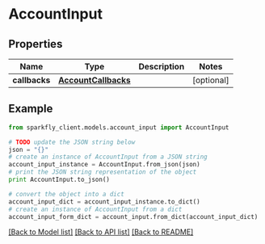# AccountInput


## Properties
Name | Type | Description | Notes
------------ | ------------- | ------------- | -------------
**callbacks** | [**AccountCallbacks**](AccountCallbacks.md) |  | [optional] 

## Example

```python
from sparkfly_client.models.account_input import AccountInput

# TODO update the JSON string below
json = "{}"
# create an instance of AccountInput from a JSON string
account_input_instance = AccountInput.from_json(json)
# print the JSON string representation of the object
print AccountInput.to_json()

# convert the object into a dict
account_input_dict = account_input_instance.to_dict()
# create an instance of AccountInput from a dict
account_input_form_dict = account_input.from_dict(account_input_dict)
```
[[Back to Model list]](../README.md#documentation-for-models) [[Back to API list]](../README.md#documentation-for-api-endpoints) [[Back to README]](../README.md)


